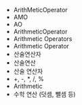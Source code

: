- ArithMeticOperator
- AMO
- AO
- ArithmeticOperator
- Arithmetic Operators
- Arithmetic Operator
- 산술연산자
- 산술연산
- 산술 연산자	
- +, -, *, /, %
- Arithmetic
- 수학 연산 (덧셈, 뺄셈 등)